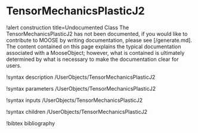 <!-- MOOSE Documentation Stub: Remove this when content is added. -->

# TensorMechanicsPlasticJ2

!alert construction title=Undocumented Class
The TensorMechanicsPlasticJ2 has not been documented, if you would like to contribute to MOOSE by
writing documentation, please see [/generate.md]. The content contained on this page explains
the typical documentation associated with a MooseObject; however, what is contained is ultimately
determined by what is necessary to make the documentation clear for users.

!syntax description /UserObjects/TensorMechanicsPlasticJ2

!syntax parameters /UserObjects/TensorMechanicsPlasticJ2

!syntax inputs /UserObjects/TensorMechanicsPlasticJ2

!syntax children /UserObjects/TensorMechanicsPlasticJ2

!bibtex bibliography
